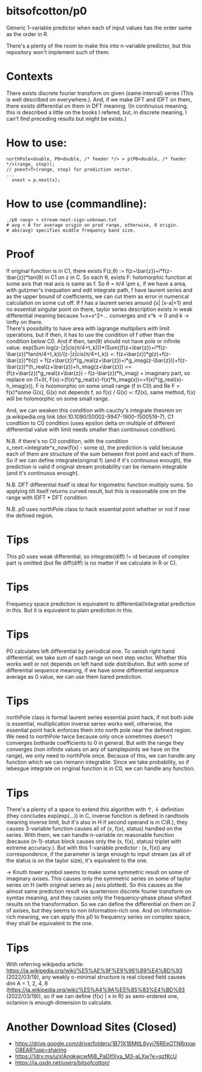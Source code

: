 # bitsofcotton/p0
Generic 1-variable predictor when each of input values has the order same as the order in R.

There's a plenty of the room to make this into n-variable predictor, but this repository won't implement such of them.

# Contexts
There exists discrete fourier transform on given (same interval) series (This is well described on everywhere.).
And, if we make DFT and IDFT on them, there exists differential on them in DFT meaning.
(In continuous meaning, this is described a little on the books I refered,
 but, in discrete meaning, I can't find preceding results but might be exists.)

# How to use:
    northPole<double, P0<double, /* feeder */> > p(P0<double, /* feeder */>(range, step));
    // pnext<T>(range, step) for prediction vector.
    ...
      xnext = p.next(x);

# How to use (commandline):
    ./p0 <avg> < stream-next-sign-unknown.txt
    # avg < 0 for average origin on pred range, otherwise, 0 origin.
    # abs(avg) specifies middle frequency band size.

# Proof
If original function is in C1, there exists F(z,&theta;) := f(z+\bar{z})+i\*f(z-\bar{z})\*tan(&theta;) in C1 on z in C.
So each &theta;, exists F: holomorphic function at some axis that real axis is same as f.
So &theta; = &pi;/4 \pm &epsilon;, if we have a area, with gutzmer's inequation and edit integrate path,
f have laurent series and as the upper bound of coefficients,
we can cut them as error in numerical calculation on some cut off.
If f has a laurent series around {x| |x-a|<1} and no essential singular point on there,
taylor series description exists in weak differential meaning because 1+x+x^2+...
converges and x^k -&gt; 0 and k -&gt; \infty on there.  
There's possibility to have area with lagrange multipliers with limit operations, but if then, it has to use the condition of f
other than the condition below C0. And if then, tan(&theta;) should not have pole or infinite value.
exp(Sum log(z-|z|cis(&pi;/4+t_k)))\*(Sum((f(z+\bar{z})+i\*f(z-\bar{z})\*tan(&pi;/4+t\_k))/(z-|z|cis(&pi;/4+t\_k)) =: f(z+\bar{z})\*g(z)+f(z-\bar{z})\*h(z) = f(z+\bar{z})\*(g\_real(z+\bar{z})+i\*g\_imag(z-\bar{z}))+f(z-\bar{z})\*(h\_real(z+\bar{z})+h\_imag(z+\bar{z})) == (f(z+\bar{z})\*g\_real(z+\bar{z}) - f(z-\bar{z})\*h\_imag) + imaginary part, so replace on (1+i)t, F(x):=(f(x)\*g\_real(x)-f(x)\*h\_imag(x))==f(x)\*(g\_real(x)-h\_imag(x)), F is holomorphic on some small range (f in C0) and Re F = f(x)\*some G(x), G(x) not depends f, so f(x) / G(x) =: f2(x), same method, f(x) will be holomorphic on some small range.

And, we can weaken this condition with cauchy's integrate theorem on ja.wikipedia.org link (doi:10.1090/S0002-9947-1900-1500519-7), C1 condition to C0 condition (uses epsilon delta on multiple of different differential value with limit needs smaller than continuous condition).  

N.B. if there's no C0 condition, with the condition x_next:=integrate^x_now(f(x) - some &alpha;), the prediction is valid because each of them are structure of the sum between first point and each of them. So if we can define integrate(original f) (and if it's continuous enough), the prediction is valid if original stream probability can be riemann integrable (and it's continuous enough).

N.B. DFT differential itself is ideal for trigometric function multiply sums. So applying tilt itself returns curved result, but this is reasonable one on the range with IDFT * DFT condition.

N.B. p0 uses northPole class to hack essential point whether or not if near the defined region.

# Tips
This p0 uses weak differential, so integrate(diff) != id because of complex part is omitted (but Re diff(diff) is no matter if we calculate in R or C).

# Tips
Frequency space prediction is equivalent to differential/integratial prediction in this. But it is equivalent to plain prediction in this.

# Tips
P0 calculates left differential by periodical one. To vanish right hand differential, we take sum of each range on next step vector. Whether this works well or not depends on left hand side distribution. But with some of differential sequence meaning, if we have some differential sequence average as 0 value, we can use them bared prediction.

# Tips
northPole class is formal laurent series essential point hack, if not both side is essential, multiplication inverse series works well, otherwise, the essential point hack enforces them into north pole near the defined region.
We need to northPole twice because only once sometimes doesn't converges bothside coefficients to 0 in general. But with the range they converges (non infinite values on any of samplepoints we have on the range), we only need to northPole once.
Because of this, we can handle any function which we can riemann integrable. Since we take probability, so if lebesgue integrate on original function is in C0, we can handle any function.

# Tips
There's a plenty of a space to extend this algorithm with &uparrow;, &downarrow; definition (they concludes exp(exp(...)) in C, inverse function is defined in randtools meaning inverse limit, but it's also in H if second operand is in C\\R.), they causes 3-variable function causes all of (x, f(x), status) handled on the series. With them, we can handle n-variable on reasonable function (because (n-1)-status block causes only the (x, f(x), status) triplet with extreme accuracy.).
But with this 1-variable predictor : (x, f(x)) any correspondence, if the parameter is large enough to input stream (as all of the status is on the taylor size), it's equivalent to the one.

-&gt; Knuth tower symbol seems to make some symmetric result on some of imaginary axises. This causes only the symmetric series on some of taylor series on H (with original series as j axis plotted). So this causes as the almost same prediction result via quarternion discrete fourier transform on symtax meaning, and they causes only the frequency-phase phase shifted results on the transformation. So we can define the differential on them on 2 of axises, but they seems to non information-rich one. And on information-rich meaning, we can apply this p0 to frequency series on complex space, they shall be equivalent to the one.

# Tips
With referring wikipedia article: https://ja.wikipedia.org/wiki/%E5%AE%9F%E9%96%89%E4%BD%93 (2022/03/19), any weakly o-minimal structure is real closed field causes dim A = 1, 2, 4, 8 (https://ja.wikipedia.org/wiki/%E5%A4%9A%E5%85%83%E4%BD%93 (2022/03/19)), so if we can define {f(x) \| x in R} as semi-ordered one, octanion is enough dimension to calculate.

# Another Download Sites (Closed)
* https://drive.google.com/drive/folders/1B71X1BMttL6yyi76REeOTNRrpopO8EAR?usp=sharing
* https://1drv.ms/u/s!AnqkwcwMjB_PaDIfXya_M3-aLXw?e=qzfKcU
* https://ja.osdn.net/users/bitsofcotton/


